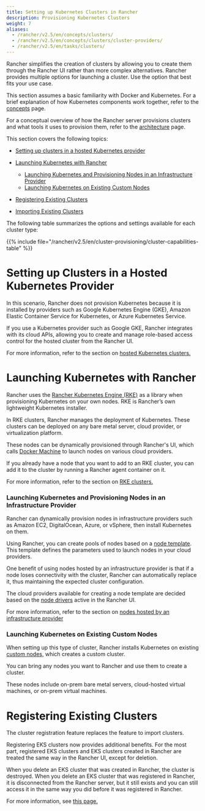 ```yaml
---
title: Setting up Kubernetes Clusters in Rancher
description: Provisioning Kubernetes Clusters
weight: 7
aliases:
  - /rancher/v2.5/en/concepts/clusters/
  - /rancher/v2.5/en/concepts/clusters/cluster-providers/
  - /rancher/v2.5/en/tasks/clusters/
---
```


Rancher simplifies the creation of clusters by allowing you to create them through the Rancher UI rather than more complex alternatives. Rancher provides multiple options for launching a cluster. Use the option that best fits your use case.

This section assumes a basic familiarity with Docker and Kubernetes. For a brief explanation of how Kubernetes components work together, refer to the [concepts]({{<baseurl>}}/rancher/v2.5/en/overview/concepts) page.

For a conceptual overview of how the Rancher server provisions clusters and what tools it uses to provision them, refer to the [architecture]({{<baseurl>}}/rancher/v2.5/en/overview/architecture/) page.

This section covers the following topics:

<!-- TOC -->

- [Setting up clusters in a hosted Kubernetes provider](#setting-up-clusters-in-a-hosted-kubernetes-provider)
- [Launching Kubernetes with Rancher](#launching-kubernetes-with-rancher)
  - [Launching Kubernetes and Provisioning Nodes in an Infrastructure Provider](#launching-kubernetes-and-provisioning-nodes-in-an-infrastructure-provider)
  - [Launching Kubernetes on Existing Custom Nodes](#launching-kubernetes-on-existing-custom-nodes)
- [Registering Existing Clusters](#registering-existing-clusters)
- [Importing Existing Clusters](#importing-existing-clusters)

  <!-- /TOC -->

The following table summarizes the options and settings available for each cluster type:

{{% include file="/rancher/v2.5/en/cluster-provisioning/cluster-capabilities-table" %}}

# Setting up Clusters in a Hosted Kubernetes Provider

In this scenario, Rancher does not provision Kubernetes because it is installed by providers such as Google Kubernetes Engine (GKE), Amazon Elastic Container Service for Kubernetes, or Azure Kubernetes Service.

If you use a Kubernetes provider such as Google GKE, Rancher integrates with its cloud APIs, allowing you to create and manage role-based access control for the hosted cluster from the Rancher UI.

For more information, refer to the section on [hosted Kubernetes clusters.]({{<baseurl>}}/rancher/v2.5/en/cluster-provisioning/hosted-kubernetes-clusters)

# Launching Kubernetes with Rancher

Rancher uses the [Rancher Kubernetes Engine (RKE)]({{<baseurl>}}/rke/latest/en/) as a library when provisioning Kubernetes on your own nodes. RKE is Rancher’s own lightweight Kubernetes installer.

In RKE clusters, Rancher manages the deployment of Kubernetes. These clusters can be deployed on any bare metal server, cloud provider, or virtualization platform.

These nodes can be dynamically provisioned through Rancher's UI, which calls [Docker Machine](https://docs.docker.com/machine/) to launch nodes on various cloud providers.

If you already have a node that you want to add to an RKE cluster, you can add it to the cluster by running a Rancher agent container on it.

For more information, refer to the section on [RKE clusters.]({{<baseurl>}}/rancher/v2.5/en/cluster-provisioning/rke-clusters/)

### Launching Kubernetes and Provisioning Nodes in an Infrastructure Provider

Rancher can dynamically provision nodes in infrastructure providers such as Amazon EC2, DigitalOcean, Azure, or vSphere, then install Kubernetes on them.

Using Rancher, you can create pools of nodes based on a [node template]({{<baseurl>}}/rancher/v2.5/en/cluster-provisioning/rke-clusters/node-pools/#node-templates). This template defines the parameters used to launch nodes in your cloud providers.

One benefit of using nodes hosted by an infrastructure provider is that if a node loses connectivity with the cluster, Rancher can automatically replace it, thus maintaining the expected cluster configuration.

The cloud providers available for creating a node template are decided based on the [node drivers]({{<baseurl>}}/rancher/v2.5/en/cluster-provisioning/rke-clusters/node-pools/#node-drivers) active in the Rancher UI.

For more information, refer to the section on [nodes hosted by an infrastructure provider]({{<baseurl>}}/rancher/v2.5/en/cluster-provisioning/rke-clusters/node-pools/)

### Launching Kubernetes on Existing Custom Nodes

When setting up this type of cluster, Rancher installs Kubernetes on existing [custom nodes,]({{<baseurl>}}/rancher/v2.5/en/cluster-provisioning/rke-clusters/custom-nodes/) which creates a custom cluster.

You can bring any nodes you want to Rancher and use them to create a cluster.

These nodes include on-prem bare metal servers, cloud-hosted virtual machines, or on-prem virtual machines.

# Registering Existing Clusters

The cluster registration feature replaces the feature to import clusters.

Registering EKS clusters now provides additional benefits. For the most part, registered EKS clusters and EKS clusters created in Rancher are treated the same way in the Rancher UI, except for deletion.

When you delete an EKS cluster that was created in Rancher, the cluster is destroyed. When you delete an EKS cluster that was registered in Rancher, it is disconnected from the Rancher server, but it still exists and you can still access it in the same way you did before it was registered in Rancher.

For more information, see [this page.](./registered-clusters)
